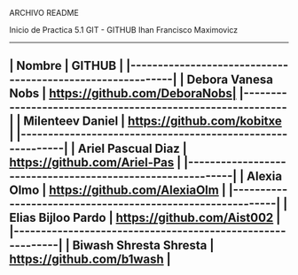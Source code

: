 ARCHIVO README

Inicio de Practica 5.1 GIT - GITHUB
Ihan Francisco Maximovicz

-------------------------------------------------------------
| Nombre                     | GITHUB                       |
|-----------------------------------------------------------|
| Debora Vanesa Nobs         | https://github.com/DeboraNobs|
|-----------------------------------------------------------|
| Milenteev Daniel           | https://github.com/kobitxe   |
|-----------------------------------------------------------|
| Ariel Pascual Diaz         | https://github.com/Ariel-Pas |
|-----------------------------------------------------------|
| Alexia Olmo                | https://github.com/AlexiaOlm |
|-----------------------------------------------------------|
| Elias Bijloo Pardo         | https://github.com/Aist002   |
|-----------------------------------------------------------|
| Biwash Shresta Shresta     | https://github.com/b1wash    |
-------------------------------------------------------------


